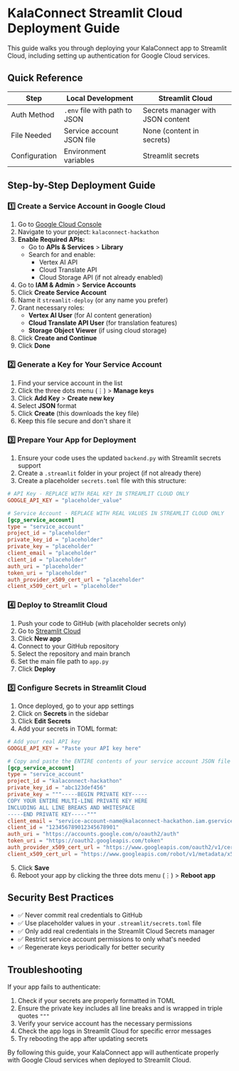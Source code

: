 # KalaConnect Streamlit Cloud Deployment Guide

This guide walks you through deploying your KalaConnect app to Streamlit Cloud, including setting up authentication for Google Cloud services.

## Quick Reference

| Step | Local Development | Streamlit Cloud |
|------|------------------|-----------------|
| Auth Method | `.env` file with path to JSON | Secrets manager with JSON content |
| File Needed | Service account JSON file | None (content in secrets) |
| Configuration | Environment variables | Streamlit secrets |

## Step-by-Step Deployment Guide

### 1️⃣ Create a Service Account in Google Cloud

1. Go to [Google Cloud Console](https://console.cloud.google.com/)
2. Navigate to your project: `kalaconnect-hackathon`
3. **Enable Required APIs:**
   - Go to **APIs & Services** > **Library**
   - Search for and enable:
     - Vertex AI API
     - Cloud Translate API
     - Cloud Storage API (if not already enabled)
4. Go to **IAM & Admin** > **Service Accounts**
5. Click **Create Service Account**
6. Name it `streamlit-deploy` (or any name you prefer)
7. Grant necessary roles:
   - **Vertex AI User** (for AI content generation)
   - **Cloud Translate API User** (for translation features)
   - **Storage Object Viewer** (if using cloud storage)
8. Click **Create and Continue**
9. Click **Done**

### 2️⃣ Generate a Key for Your Service Account

1. Find your service account in the list
2. Click the three dots menu (⋮) > **Manage keys**
3. Click **Add Key** > **Create new key**
4. Select **JSON** format
5. Click **Create** (this downloads the key file)
6. Keep this file secure and don't share it

### 3️⃣ Prepare Your App for Deployment

1. Ensure your code uses the updated `backend.py` with Streamlit secrets support
2. Create a `.streamlit` folder in your project (if not already there)
3. Create a placeholder `secrets.toml` file with this structure:

```toml
# API Key - REPLACE WITH REAL KEY IN STREAMLIT CLOUD ONLY
GOOGLE_API_KEY = "placeholder_value"

# Service Account - REPLACE WITH REAL VALUES IN STREAMLIT CLOUD ONLY
[gcp_service_account]
type = "service_account"
project_id = "placeholder"
private_key_id = "placeholder"
private_key = "placeholder"
client_email = "placeholder"
client_id = "placeholder"
auth_uri = "placeholder"
token_uri = "placeholder"
auth_provider_x509_cert_url = "placeholder"
client_x509_cert_url = "placeholder"
```

### 4️⃣ Deploy to Streamlit Cloud

1. Push your code to GitHub (with placeholder secrets only)
2. Go to [Streamlit Cloud](https://streamlit.io/cloud)
3. Click **New app**
4. Connect to your GitHub repository
5. Select the repository and main branch
6. Set the main file path to `app.py`
7. Click **Deploy**

### 5️⃣ Configure Secrets in Streamlit Cloud

1. Once deployed, go to your app settings
2. Click on **Secrets** in the sidebar
3. Click **Edit Secrets**
4. Add your secrets in TOML format:

```toml
# Add your real API key
GOOGLE_API_KEY = "Paste your API key here"

# Copy and paste the ENTIRE contents of your service account JSON file
[gcp_service_account]
type = "service_account"
project_id = "kalaconnect-hackathon"
private_key_id = "abc123def456"
private_key = """-----BEGIN PRIVATE KEY-----
COPY YOUR ENTIRE MULTI-LINE PRIVATE KEY HERE
INCLUDING ALL LINE BREAKS AND WHITESPACE
-----END PRIVATE KEY-----"""
client_email = "service-account-name@kalaconnect-hackathon.iam.gserviceaccount.com"
client_id = "123456789012345678901"
auth_uri = "https://accounts.google.com/o/oauth2/auth"
token_uri = "https://oauth2.googleapis.com/token"
auth_provider_x509_cert_url = "https://www.googleapis.com/oauth2/v1/certs"
client_x509_cert_url = "https://www.googleapis.com/robot/v1/metadata/x509/service-account-name%40kalaconnect-hackathon.iam.gserviceaccount.com"
```

5. Click **Save**
6. Reboot your app by clicking the three dots menu (⋮) > **Reboot app**

## Security Best Practices

- ✅ Never commit real credentials to GitHub
- ✅ Use placeholder values in your `.streamlit/secrets.toml` file
- ✅ Only add real credentials in the Streamlit Cloud Secrets manager
- ✅ Restrict service account permissions to only what's needed
- ✅ Regenerate keys periodically for better security

## Troubleshooting

If your app fails to authenticate:

1. Check if your secrets are properly formatted in TOML
2. Ensure the private key includes all line breaks and is wrapped in triple quotes `"""`
3. Verify your service account has the necessary permissions
4. Check the app logs in Streamlit Cloud for specific error messages
5. Try rebooting the app after updating secrets

By following this guide, your KalaConnect app will authenticate properly with Google Cloud services when deployed to Streamlit Cloud.
